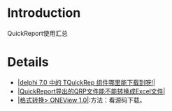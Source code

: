 # Introduction #

QuickReport使用汇总

# Details #

  * [|delphi 7.0 中的 TQuickRep 组件哪里能下载到呀!|](http://tieba.baidu.com/f?kz=6747395)
  * [|QuickReport导出的QRP文件能不能转换成Excel文件|](http://topic.csdn.net/t/20050128/13/3760609.html)
  * [|格式转换>   ONEView 1.0|](http://www.cz-114.com/down/Soft-124932.htm):方法：看源码下载。